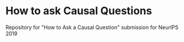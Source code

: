 # How to ask Causal Questions

Repository for "How to Ask a Causal Question" submission for NeurIPS 2019
